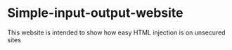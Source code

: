 # Simple-input-output-website

This website is intended to show how easy HTML injection is on unsecured sites
